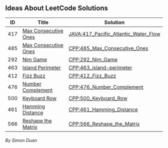 ## Ideas About LeetCode Solutions

[cata_link]: https://github.com/AllenDuane/leetcode/tree/master/


|   ID        | Title         | Solution  |
| ------------- |-------------| ----- |
|   417    | [Max Consecutive Ones  ](https://leetcode.com/problems/pacific-atlantic-water-flow/description) | [JAVA:417_Pacific_Atlantic_Water_Flow](https://github.com/AllenDuane/leetcode/tree/master/417_Pacific_Atlantic_Water_Flow) |
|   485    | [Max Consecutive Ones  ](https://leetcode.com/problems/max-consecutive-ones/#/description) | [CPP:485_Max_Consecutive_Ones](https://github.com/AllenDuane/leetcode/tree/master/485_Max_Consecutive_Ones) |
|   292    | [Nim Game  ](https://leetcode.com/problems/nim-game/#/description) | [CPP:292_Nim_Game](https://github.com/AllenDuane/leetcode/tree/master/292_Nim_Game) |
|   463    | [Island Perimeter  ](https://leetcode.com/problems/island-perimeter/#/description) | [CPP:463_island-perimeter](https://github.com/AllenDuane/leetcode/tree/master/463_island-perimeter) |
|   412    | [Fizz Buzz](https://leetcode.com/problems/fizz-buzz/#/description) | [CPP:412_Fizz_Buzz](https://github.com/AllenDuane/leetcode/tree/master/412_Fizz_Buzz) |
| 476      | [Number Complement](https://leetcode.com/problems/number-complement/#/description) | [CPP:476_Number_Complement](https://github.com/AllenDuane/leetcode/tree/master/476_Number_Complement) |
| 500      | [Keyboard Row](https://leetcode.com/problems/keyboard-row/#/description) | [CPP:500_Keyboard_Row](https://github.com/AllenDuane/leetcode/tree/master/500_Keyboard_Row) |
| 461      | [Hamming Distance](https://leetcode.com/problems/hamming-distance/#/description) | [CPP:461_Hamming_Distance](https://github.com/AllenDuane/leetcode/tree/master/461_Hamming_Distance) |
| 566      | [Reshape the Matrix](https://leetcode.com/problems/reshape-the-matrix/#/description)      | [CPP:566_Reshape_the_Matrix](https://github.com/AllenDuane/leetcode/tree/master/566_Reshape_the_Matrix) |




###### By Simon Duan
